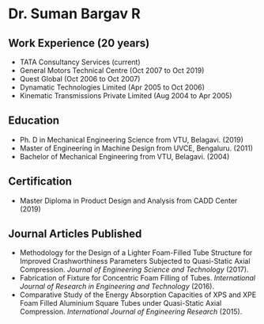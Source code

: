 # Dr. Suman Bargav R

## Work Experience (20 years)

- TATA Consultancy Services (current)
- General Motors Technical Centre (Oct 2007 to Oct 2019)
- Quest Global (Oct 2006 to Oct 2007)
- Dynamatic Technologies Limited (Apr 2005 to Oct 2006)
- Kinematic Transmissions Private Limited (Aug 2004 to Apr 2005)

## Education

- Ph. D in Mechanical Engineering Science from VTU, Belagavi. (2019)
- Master of Engineering in Machine Design from UVCE, Bengaluru. (2011)
- Bachelor of Mechanical Engineering from VTU, Belagavi. (2004)

## Certification

- Master Diploma in Product Design and Analysis from CADD Center (2019)

## Journal Articles Published

- Methodology for the Design of a Lighter Foam-Filled Tube Structure for Improved Crashworthiness Parameters Subjected to Quasi-Static Axial Compression. *Journal of Engineering Science and Technology* (2017).
- Fabrication of Fixture for Concentric Foam Filling of Tubes. *International Journal of Research in Engineering and Technology* (2016).
- Comparative Study of the Energy Absorption Capacities of XPS and XPE Foam Filled Aluminium Square Tubes under Quasi-Static Axial Compression. *International Journal of Engineering Research* (2015).
